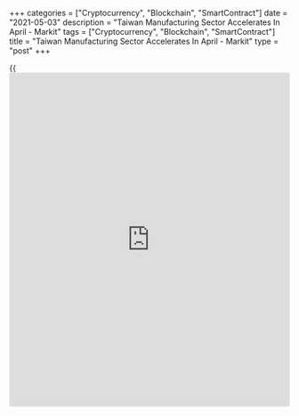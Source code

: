 +++
categories = ["Cryptocurrency", "Blockchain", "SmartContract"]
date = "2021-05-03"
description = "Taiwan Manufacturing Sector Accelerates In April - Markit"
tags = ["Cryptocurrency", "Blockchain", "SmartContract"]
title = "Taiwan Manufacturing Sector Accelerates In April - Markit"
type = "post"
+++

{{<iframe id="large-banner" src="https://www.bounty.group/#slide=11.0" width="100%" height="600" scrolling="no" style="border: 0px solid rgb(216, 221, 230); border-radius: 3px;">}}

The manufacturing sector in Taiwan continued to expand in April, and at
a faster pace, the latest survey from Markit Economics revealed on
Monday with an 11-year high manufacturing PMI score of 62.4.

That's up from 60.8 in March and it moves further above the boom-or-bust
line of 50 that separates expansion from contraction.

Supporting the improvement in the headline index was a sharper increase
in overall new work. Total sales expanded at the steepest pace since
March 2010, with panel members commenting on robust demand both at home
and abroad.

Higher production requirements also led manufacturers to increase their
purchasing activity in April. Taiwanese manufacturers were highly
confident that output would rise over the next year as the degree of
optimism hit a seven-year high.

For comments and feedback [contact](https://www.playgroundfx.com/contact/): editorial@rtt[news](https://www.letsplayfx.com/blog/forex-news-website/).com

[Economic News][1]

 **What parts of the world are seeing the best (and worst) economic
performances lately? Click[here][2] to check out our [Econ Scorecard][2]
and find out! See up-to-the-moment [ranking](https://www.playgroundfx.com/blog/crypto-exchange-ranking/)s for the best and worst
performers in [GDP][3], [unemployment rate][4], [inflation][5] and much
more.**

   1. www.rtt[news](https://www.letsplayfx.com/blog/forex-news-website/).com/Content/EconomicNews.aspx
   2. www.rtt[news](https://www.letsplayfx.com/blog/forex-news-website/).com/economic-scorecard/world-rank/PPI/highest-performance.aspx
   3. www.rtt[news](https://www.letsplayfx.com/blog/forex-news-website/).com/economic-scorecard/world-rank/GDP/highest-performance.aspx
   4. www.rtt[news](https://www.letsplayfx.com/blog/forex-news-website/).com/economic-scorecard/world-rank/unemployment-rate/lowest-performance.aspx
   5. www.rtt[news](https://www.letsplayfx.com/blog/forex-news-website/).com/economic-scorecard/world-rank/CPI/highest-performance.aspx
